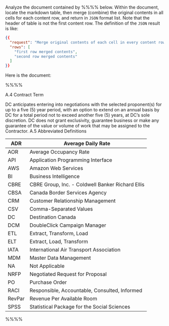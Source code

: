 Analyze the document contained by %%%% below. Within the document, locate the markdown table, then merge (combine) the original contents in all cells for each content row, and return in `JSON` format list. Note that the header of table is not the first content row. The definition of the `JSON` result is like:
```json
{{
  "request": "Merge original contents of each cell in every content row.",
  "rows": [
    "first row merged contents",
    "second row merged contents"
  ]
}}
```

Here is the document:

%%%%

A.4     Contract Term 
 
DC anticipates entering into negotiations with the selected proponent(s) for up to a five (5) year period, 
with an option to extend on an annual basis by DC for a total period not to exceed another five (5) years, 
at DC’s sole discretion. DC does not grant exclusivity, guarantee business or make any guarantee of the 
value or volume of work that may be assigned to the Contractor. 
A.5     Abbreviated Definitions 

| ADR    | Average Daily Rate                               |
|--------|--------------------------------------------------|
| AOR    | Average Occupancy Rate                           |
| API    | Application Programming Interface                |
| AWS    | Amazon Web Services                              |
| BI     | Business Intelligence                            |
| CBRE   | CBRE Group, Inc. - Coldwell Banker Richard Ellis |
| CBSA   | Canada Border Services Agency                    |
| CRM    | Customer Relationship Management                 |
| CSV    | Comma-Separated Values                           |
| DC     | Destination Canada                               |
| DCM    | DoubleClick Campaign Manager                     |
| ETL    | Extract, Transform, Load                         |
| ELT    | Extract, Load, Transform                         |
| IATA   | International Air Transport Association          |
| MDM    | Master Data Management                           |
| NA     | Not Applicable                                   |
| NRFP   | Negotiated Request for Proposal                  |
| PO     | Purchase Order                                   |
| RACI   | Responsible, Accountable, Consulted, Informed    |
| RevPar | Revenue Per Available Room                       |
| SPSS   | Statistical Package for the Social Sciences      |

%%%%